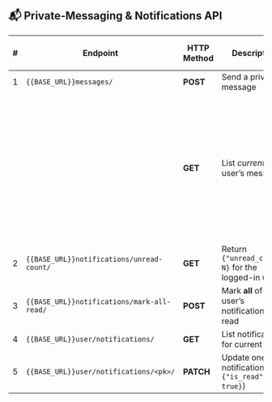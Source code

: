 ## 📬 Private‐Messaging & Notifications API

| # | Endpoint | HTTP Method | Description | Query params (examples) | Auth |
|---|----------|------------|-------------|-------------------------|------|
| 1 | `{{BASE_URL}}messages/` | **POST** | Send a private message | — | ✅ |
|   |   | **GET** | List *current* user’s messages | `?type=sent` — only messages you sent  <br>`?sender=<user_id>` — messages from a specific sender <br>`?is_read=false` — only unread messages | ✅ |
| 2 | `{{BASE_URL}}notifications/unread-count/` | **GET** | Return `{"unread_count": N}` for the logged-in user | — | ✅ |
| 3 | `{{BASE_URL}}notifications/mark-all-read/` | **POST** | Mark **all** of the user’s notifications as read | — | ✅ |
| 4 | `{{BASE_URL}}user/notifications/` | **GET** | List notifications for current user | `?is_read=true` / `false` | ✅ |
| 5 | `{{BASE_URL}}user/notifications/<pk>/` | **PATCH** | Update one notification (e.g. `{"is_read": true}`) | — | ✅ |
